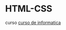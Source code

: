 # HTML-CSS
 curso 
 <a href="file:///C:/Users/sn00138248/Documents/estudo/HTML-CSS/2trabalho/index.html">curso de informatica</a>
